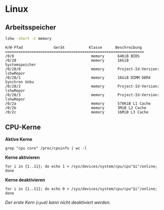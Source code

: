 # Linux

## Arbeitsspeicher

```bash
lshw -short -C memory
```

```
H/W-Pfad              Gerät           Klasse      Beschreibung
===============================================================
/0/0                                   memory      64KiB BIOS
/0/28                                  memory      16GiB Systemspeicher
/0/28/0                                memory      Project-Id-Version: lshwRepor
/0/28/1                                memory      16GiB DIMM DDR4 Synchron Unbu
/0/28/2                                memory      Project-Id-Version: lshwRepor
/0/28/3                                memory      Project-Id-Version: lshwRepor
/0/2a                                  memory      576KiB L1 Cache
/0/2b                                  memory      3MiB L2 Cache
/0/2c                                  memory      16MiB L3 Cache
```

## CPU-Kerne

**Aktive Kerne**

```
grep "cpu core" /proc/cpuinfo | wc -l
```

**Kerne aktivieren**

```
for i in {1..11}; do echo 1 > /sys/devices/system/cpu/cpu"$i"/online; done
```

**Kerne deaktivieren**

```
for i in {1..11}; do echo 0 > /sys/devices/system/cpu/cpu"$i"/online; done
```

*Der erste Kern (`cpu0`) kann nicht deaktiviert werden.*
